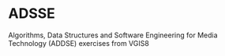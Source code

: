 # ADSSE
Algorithms, Data Structures and Software Engineering for Media Technology (ADDSE) exercises from VGIS8
